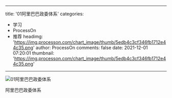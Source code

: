 
---
title: '01阿里巴巴政委体系'
categories: 
 - 学习
 - ProcessOn
 - 推荐
headimg: 'https://img.processon.com/chart_image/thumb/5edb4c3cf346fb1712e44c35.png'
author: ProcessOn
comments: false
date: 2021-12-01 07:20:01
thumbnail: 'https://img.processon.com/chart_image/thumb/5edb4c3cf346fb1712e44c35.png'
---

<div>   
<img class="thumb" alt="01阿里巴巴政委体系" src="https://img.processon.com/chart_image/thumb/5edb4c3cf346fb1712e44c35.png" referrerpolicy="no-referrer">
<p>阿里巴巴政委体系</p>  
</div>
            